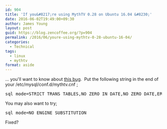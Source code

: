 ```yaml
---
id: 904
title: 'If you&#8217;re using MythTV 0.28 on Ubuntu 16.04 &#8230;'
date: 2016-06-02T19:49:00+09:30
author: James Young
layout: post
guid: https://blog.zencoffee.org/?p=904
permalink: /2016/06/youre-using-mythtv-0-28-ubuntu-16-04/
categories:
  - Technical
tags:
  - linux
  - mythtv
format: aside
---
```

... you'll want to know about [this bug](https://code.mythtv.org/trac/ticket/12713).  Put the following string in the end of your /etc/mysql/conf.d/mythtv.cnf ;

<pre class="wiki">sql_mode=STRICT_TRANS_TABLES,NO_ZERO_IN_DATE,NO_ZERO_DATE,ERROR_FOR_DIVISION_BY_ZERO,NO_AUTO_CREATE_USER,NO_ENGINE_SUBSTITUTION</pre>

You may also want to try;

<pre class="wiki">sql_mode=NO_ENGINE_SUBSTITUTION</pre>

Fixed?